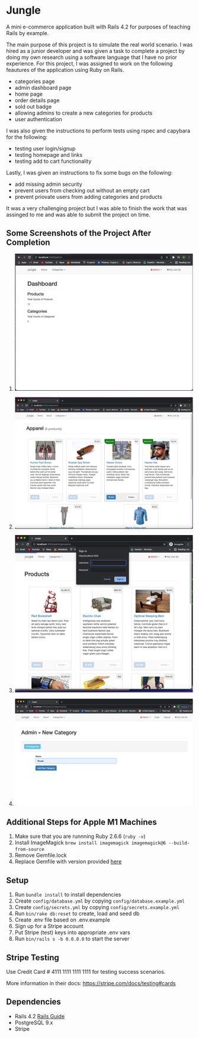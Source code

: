 # Jungle

A mini e-commerce application built with Rails 4.2 for purposes of teaching Rails by example.

The main purpose of this project is to simulate the real world scenario. I was hired as a junior developer and was given a task to complete a project by doing my own research using a software language that I have no prior experience. For this project, I was assigned to work on the following feautures of the application using Ruby on Rails.

  - categories page
  - admin dashboard page
  - home page
  - order details page
  - sold out badge
  - allowing admins to create a new categories for products
  - user authentication

I was also given the instructions to perform tests using rspec and capybara for the following:

  - testing user login/signup
  - testing homepage and links
  - testing add to cart functionality

Lastly, I was given an instructions to fix some bugs on the following:

  - add missing admin security
  - prevent users from checking out without an empty cart
  - prevent priovate users from adding categories and products

It was a very challenging project but I was able to finish the work that was assinged to me and was able to submit the project on time. 

## Some Screenshots of the Project After Completion

1. !["dashboard"](https://github.com/enukeWebDev/jungle-project/blob/master/app/docs/Dashboard.png?raw=true)

2. !["sold out"](https://github.com/enukeWebDev/jungle-project/blob/master/app/docs/Sold_Out.png?raw=true)

3. !["admin security"](https://github.com/enukeWebDev/jungle-project/blob/master/app/docs/Admin-Security.png?raw=true)

4. !["add category"](https://github.com/enukeWebDev/jungle-project/blob/master/app/docs/Add_Category1.png?raw=true)


## Additional Steps for Apple M1 Machines

1. Make sure that you are runnning Ruby 2.6.6 (`ruby -v`)
1. Install ImageMagick `brew install imagemagick imagemagick@6 --build-from-source`
2. Remove Gemfile.lock
3. Replace Gemfile with version provided [here](https://gist.githubusercontent.com/FrancisBourgouin/831795ae12c4704687a0c2496d91a727/raw/ce8e2104f725f43e56650d404169c7b11c33a5c5/Gemfile)

## Setup

1. Run `bundle install` to install dependencies
2. Create `config/database.yml` by copying `config/database.example.yml`
3. Create `config/secrets.yml` by copying `config/secrets.example.yml`
4. Run `bin/rake db:reset` to create, load and seed db
5. Create .env file based on .env.example
6. Sign up for a Stripe account
7. Put Stripe (test) keys into appropriate .env vars
8. Run `bin/rails s -b 0.0.0.0` to start the server

## Stripe Testing

Use Credit Card # 4111 1111 1111 1111 for testing success scenarios.

More information in their docs: <https://stripe.com/docs/testing#cards>

## Dependencies

* Rails 4.2 [Rails Guide](http://guides.rubyonrails.org/v4.2/)
* PostgreSQL 9.x
* Stripe
